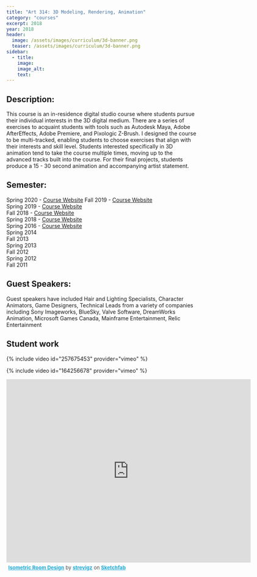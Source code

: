 ```yaml
---
title: "Art 314: 3D Modeling, Rendering, Animation"
category: "courses"
excerpt: 2018
year: 2018
header:
  image: /assets/images/curriculum/3d-banner.png
  teaser: /assets/images/curriculum/3d-banner.png
sidebar:
  - title:
    image:
    image_alt:
    text:
---
```

## Description:

This course is an in-residence digital studio course where students pursue their individual interests in the 3D digital medium. There are a series of exercises to acquaint students with tools such as Autodesk Maya, Adobe AfterEffects, Adobe Premiere, and Pixologic Z-Brush. I designed the course to be multi-tracked, enabling students to choose exercises that align with their interests and skill level. Students interested specifically in 3D animation tend to take the course multiple times, moving up to the advanced tracks built into the course. For their final projects, students produce a 15 - 30 second animation and accompanying artist statement.

## Semester:
Spring 2020 - [Course Website](http://michaelcollins.xyz/3d-modeling-rendering-animation-sp20--oer/) 
Fall 2019 - [Course Website](http://michaelcollins.xyz/3d-modeling-rendering-animation-fa19--oer/)  
Spring 2019 - [Course Website](http://michaelcollins.xyz/3d-modeling-rendering-animation-sp19--oer/)  
Fall 2018 - [Course Website](http://michaelcollins.xyz/3d-modeling-rendering-animation-fa18--oer/)  
Spring 2018 - [Course Website](http://michaelcollins.xyz/3d-modeling-rendering-animation-sp18--oer/)  
Spring 2016 - [Course Website](http://michael-collins.github.io/3d-digital-art-and-design--oer)  
Spring 2014  
Fall 2013  
Spring 2013  
Fall 2012  
Spring 2012  
Fall 2011  

## Guest Speakers:

Guest speakers have included Hair and Lighting Specialists, Character Animators, Game Designers, Technical Leads from a variety of companies including Sony Imageworks, BlueSky, Valve Software, DreamWorks Animation, Microsoft Games Canada, Mainframe Entertainment, Relic Entertainment

## Student work

{% include video id="257675453" provider="vimeo" %}

{% include video id="164256678" provider="vimeo" %}

<div class="sketchfab-embed-wrapper"><iframe width="640" height="480" src="https://sketchfab.com/models/5b04851405434c91bff0c985536271dc/embed" frameborder="0" allow="autoplay; fullscreen; vr" mozallowfullscreen="true" webkitallowfullscreen="true"></iframe>

<p style="font-size: 13px; font-weight: normal; margin: 5px; color: #4A4A4A;">
    <a href="https://sketchfab.com/models/5b04851405434c91bff0c985536271dc?utm_medium=embed&utm_source=website&utm_campaign=share-popup" target="_blank" style="font-weight: bold; color: #1CAAD9;">Isometric Room Design</a>
    by <a href="https://sketchfab.com/strevigz?utm_medium=embed&utm_source=website&utm_campaign=share-popup" target="_blank" style="font-weight: bold; color: #1CAAD9;">strevigz</a>
    on <a href="https://sketchfab.com?utm_medium=embed&utm_source=website&utm_campaign=share-popup" target="_blank" style="font-weight: bold; color: #1CAAD9;">Sketchfab</a>
</p>
</div>